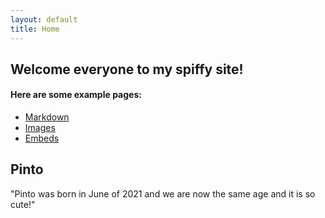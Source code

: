 ```yaml
---
layout: default
title: Home
---
```


## Welcome everyone to my spiffy site!


#### Here are some example pages:

- [Markdown](02-markdown-examples)
- [Images](03-images-examples)
- [Embeds](04-embeds-examples)

## Pinto 
"Pinto was born in June of 2021 and we are now the same age and it is so cute!"

